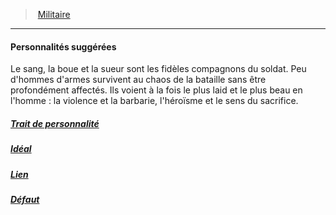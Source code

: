 ﻿---
!Items
Id: background_militaire_hd.md#personnalités-suggérées
ParentLink: background_militaire_hd.md#militaire
Name: Personnalités suggérées
ParentName: Militaire
NameLevel: 4
Attributes: {}
---
> [Militaire](hd_background_militaire.md)

---

#### Personnalités suggérées

Le sang, la boue et la sueur sont les fidèles compagnons du soldat. Peu d'hommes d'armes survivent au chaos de la bataille sans être profondément affectés. Ils voient à la fois le plus laid et le plus beau en l'homme : la violence et la barbarie, l'héroïsme et le sens du sacrifice.



##### [Trait de personnalité](hd_background_militaire_trait_de_personnalite.md)



##### [Idéal](hd_background_militaire_ideal.md)



##### [Lien](hd_background_militaire_lien.md)



##### [Défaut](hd_background_militaire_defaut.md)

